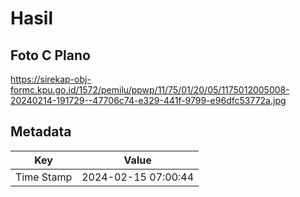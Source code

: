 # Hasil

## Foto C Plano

https://sirekap-obj-formc.kpu.go.id/1572/pemilu/ppwp/11/75/01/20/05/1175012005008-20240214-191729--47706c74-e329-441f-9799-e96dfc53772a.jpg


## Metadata

| Key        | Value               |
| ---------- | ------------------- |
| Time Stamp | 2024-02-15 07:00:44 |



